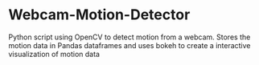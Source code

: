 # Webcam-Motion-Detector
Python script using OpenCV to detect motion from a webcam. Stores the motion data in Pandas dataframes and uses bokeh to create a interactive visualization of motion data
